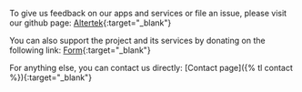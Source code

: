 To give us feedback on our apps and services or file an issue, please visit our github page:
[Altertek](https://github.com/altertek){:target="_blank"}

You can also support the project and its services by donating on the following link: [Form](https://www.helloasso.com/associations/altertek/formulaires/1){:target="_blank"}

For anything else, you can contact us directly: [Contact page]({% tl contact %}){:target="_blank"}
